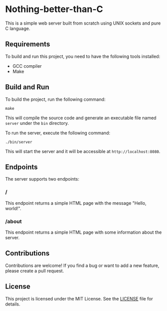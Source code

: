 # Nothing-better-than-C

This is a simple web server built from scratch using UNIX sockets and pure C language.

## Requirements

To build and run this project, you need to have the following tools installed:

- GCC compiler
- Make

## Build and Run

To build the project, run the following command:
```
make
```
This will compile the source code and generate an executable file named `server` under the `bin` directory.

To run the server, execute the following command:
```
./bin/server
```

This will start the server and it will be accessible at `http://localhost:8080`.

## Endpoints

The server supports two endpoints:

### /

This endpoint returns a simple HTML page with the message "Hello, world!".

### /about

This endpoint returns a simple HTML page with some information about the server.

## Contributions

Contributions are welcome! If you find a bug or want to add a new feature, please create a pull request.

## License

This project is licensed under the MIT License. See the [LICENSE](LICENSE) file for details.



